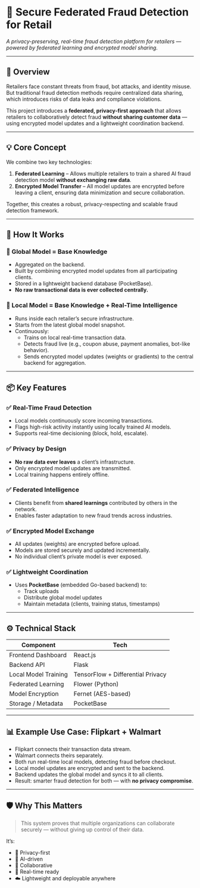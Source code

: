 # 🔐 Secure Federated Fraud Detection for Retail  
*A privacy-preserving, real-time fraud detection platform for retailers — powered by federated learning and encrypted model sharing.*

---

## 🧠 Overview

Retailers face constant threats from fraud, bot attacks, and identity misuse. But traditional fraud detection methods require centralized data sharing, which introduces risks of data leaks and compliance violations.

This project introduces a **federated, privacy-first approach** that allows retailers to collaboratively detect fraud **without sharing customer data** — using encrypted model updates and a lightweight coordination backend.

---

## 💡 Core Concept

We combine two key technologies:

1. **Federated Learning** – Allows multiple retailers to train a shared AI fraud detection model **without exchanging raw data**.
2. **Encrypted Model Transfer** – All model updates are encrypted before leaving a client, ensuring data minimization and secure collaboration.

Together, this creates a robust, privacy-respecting and scalable fraud detection framework.

---

## 🔧 How It Works

### 🔁 Global Model = **Base Knowledge**
- Aggregated on the backend.
- Built by combining encrypted model updates from all participating clients.
- Stored in a lightweight backend database (PocketBase).
- **No raw transactional data is ever collected centrally.**

### 🧠 Local Model = **Base Knowledge + Real-Time Intelligence**
- Runs inside each retailer’s secure infrastructure.
- Starts from the latest global model snapshot.
- Continuously:
  - Trains on local real-time transaction data.
  - Detects fraud live (e.g., coupon abuse, payment anomalies, bot-like behavior).
  - Sends encrypted model updates (weights or gradients) to the central backend for aggregation.

---

## 📦 Key Features

### ✅ Real-Time Fraud Detection
- Local models continuously score incoming transactions.
- Flags high-risk activity instantly using locally trained AI models.
- Supports real-time decisioning (block, hold, escalate).

### ✅ Privacy by Design
- **No raw data ever leaves** a client’s infrastructure.
- Only encrypted model updates are transmitted.
- Local training happens entirely offline.

### ✅ Federated Intelligence
- Clients benefit from **shared learnings** contributed by others in the network.
- Enables faster adaptation to new fraud trends across industries.

### ✅ Encrypted Model Exchange
- All updates (weights) are encrypted before upload.
- Models are stored securely and updated incrementally.
- No individual client’s private model is ever exposed.

### ✅ Lightweight Coordination
- Uses **PocketBase** (embedded Go-based backend) to:
  - Track uploads
  - Distribute global model updates
  - Maintain metadata (clients, training status, timestamps)

---

## ⚙️ Technical Stack

| Component              | Tech                                      |
|------------------------|-------------------------------------------|
| Frontend Dashboard     | React.js                                  |
| Backend API            | Flask                                     |
| Local Model Training   | TensorFlow + Differential Privacy         |
| Federated Learning     | Flower (Python)                           |
| Model Encryption       | Fernet (AES-based)                        |
| Storage / Metadata     | PocketBase                                |

---

## 📊 Example Use Case: Flipkart + Walmart

- Flipkart connects their transaction data stream.
- Walmart connects theirs separately.
- Both run real-time local models, detecting fraud before checkout.
- Local model updates are encrypted and sent to the backend.
- Backend updates the global model and syncs it to all clients.
- Result: smarter fraud detection for both — with **no privacy compromise**.

---

## 🛡️ Why This Matters

> This system proves that multiple organizations can collaborate securely — without giving up control of their data.

It’s:
- 🔐 Privacy-first  
- 🧠 AI-driven  
- 🔄 Collaborative  
- 🚀 Real-time ready  
- ☁️ Lightweight and deployable anywhere